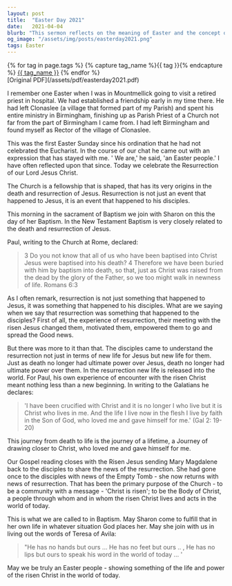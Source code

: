 ```yaml
---
layout: post
title:  "Easter Day 2021"
date:   2021-04-04
blurb: "This sermon reflects on the meaning of Easter and the concept of resurrection. It emphasizes that resurrection is not just an event that happened to Jesus, but also an event that happened to his disciples. The sermon also discusses the sacrament of Baptism and its close relation to the death and resurrection of Jesus."
og_image: "/assets/img/posts/easterday2021.png"
tags: Easter
---    
```

<div class="tag-pills">
  {% for tag in page.tags %}
    {% capture tag_name %}{{ tag }}{% endcapture %}
    <a href="{{ site.baseurl }}/tag/{{ tag_name | slugify }}" class="tag-pill">{{ tag_name }}</a>
  {% endfor %}
</div>
[Original PDF](/assets/pdf/easterday2021.pdf)

I remember one Easter when I was in Mountmellick going to visit a retired priest in hospital. We had established a friendship early in my time there. He had left Clonaslee (a village that formed part of my Parish) and spent his entire ministry in Birmingham, finishing up as Parish Priest of a Church not far from the part of Birmingham I came from. I had left Birmingham and found myself as Rector of the village of Clonaslee.

This was the first Easter Sunday since his ordination that he had not celebrated the Eucharist. In the course of our chat he came out with an expression that has stayed with me. ' We are,' he said, 'an Easter people.' I have often reflected upon that since. Today we celebrate the Resurrection of our Lord Jesus Christ.

The Church is a fellowship that is shaped, that has its very origins in the death and resurrection of Jesus. Resurrection is not just an event that happened to Jesus, it is an event that happened to his disciples.

This morning in the sacrament of Baptism we join with Sharon on this the day of her Baptism. In the New Testament Baptism is very closely related to the death and resurrection of Jesus.

Paul, writing to the Church at Rome, declared:

> 3 Do you not know that all of us who have been baptised into Christ Jesus were baptised into his death? 4 Therefore we have been buried with him by baptism into death, so that, just as Christ was raised from the dead by the glory of the Father, so we too might walk in newness of life. Romans 6:3

As I often remark, resurrection is not just something that happened to Jesus, it was something that happened to his disciples. What are we saying when we say that resurrection was something that happened to the disciples? First of all, the experience of resurrection, their meeting with the risen Jesus changed them, motivated them, empowered them to go and spread the Good news.

But there was more to it than that. The disciples came to understand the resurrection not just in terms of new life for Jesus but new life for them. Just as death no longer had ultimate power over Jesus, death no longer had ultimate power over them. In the resurrection new life is released into the world. For Paul, his own experience of encounter with the risen Christ meant nothing less than a new beginning. In writing to the Galatians he declares:

> 'I have been crucified with Christ and it is no longer I who live but it is Christ who lives in me. And the life I live now in the flesh I live by faith in the Son of God, who loved me and gave himself for me.' (Gal 2: 19-20)

This journey from death to life is the journey of a lifetime, a Journey of drawing closer to Christ, who loved me and gave himself for me.

Our Gospel reading closes with the Risen Jesus sending Mary Magdalene back to the disciples to share the news of the resurrection. She had gone once to the disciples with news of the Empty Tomb - she now returns with news of resurrection. That has been the primary purpose of the Church - to be a community with a message - 'Christ is risen'; to be the Body of Christ, a people through whom and in whom the risen Christ lives and acts in the world of today.

This is what we are called to in Baptism. May Sharon come to fulfill that in her own life in whatever situation God places her. May she join with us in living out the words of Teresa of Avila:

> "He has no hands but ours ... He has no feet but ours .. ,
He has no lips but ours to speak his word in the world of today ... '

May we be truly an Easter people - showing something of the life and power of the risen Christ in the world of today.
